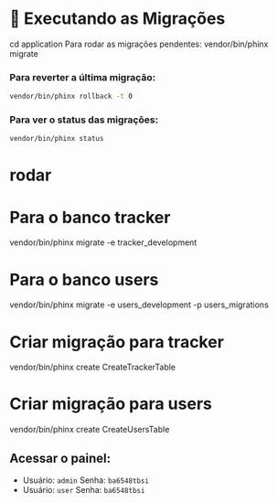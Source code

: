 # 🚀 Executando as Migrações
cd application
Para rodar as migrações pendentes:
vendor/bin/phinx migrate 

### Para reverter a última migração:
```bash
vendor/bin/phinx rollback -t 0
```



### Para ver o status das migrações:

```bash
vendor/bin/phinx status
```

# rodar
# Para o banco tracker
vendor/bin/phinx migrate -e tracker_development

# Para o banco users
vendor/bin/phinx migrate -e users_development -p users_migrations



# Criar migração para tracker
vendor/bin/phinx create CreateTrackerTable

# Criar migração para users
vendor/bin/phinx create CreateUsersTable

## Acessar o painel:
- Usuário: `admin` Senha: `ba6548tbsi`
- Usuário: `user` Senha: `ba6548tbsi`
